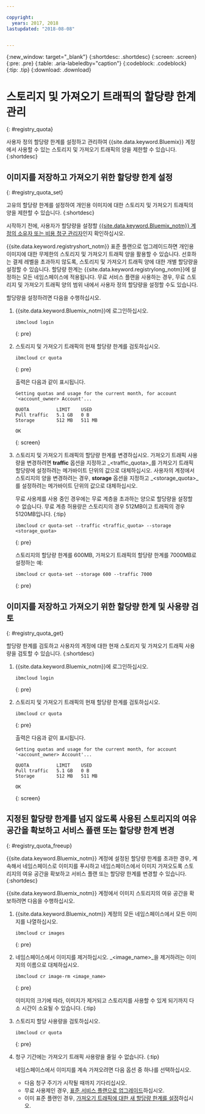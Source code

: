 ```yaml
---

copyright:
  years: 2017, 2018
lastupdated: "2018-08-08"


---
```


{:new_window: target="_blank"}
{:shortdesc: .shortdesc}
{:screen: .screen}
{:pre: .pre}
{:table: .aria-labeledby="caption"}
{:codeblock: .codeblock}
{:tip: .tip}
{:download: .download}


# 스토리지 및 가져오기 트래픽의 할당량 한계 관리
{: #registry_quota}

사용자 정의 할당량 한계를 설정하고 관리하여 {{site.data.keyword.Bluemix}} 계정에서 사용할 수 있는 스토리지 및 가져오기 트래픽의 양을 제한할 수 있습니다.
{:shortdesc}


##  이미지를 저장하고 가져오기 위한 할당량 한계 설정
{: #registry_quota_set}

고유의 할당량 한계를 설정하여 개인용 이미지에 대한 스토리지 및 가져오기 트래픽의 양을 제한할 수 있습니다.
{:shortdesc}

시작하기 전에, 사용자가 할당량을 설정할 [{{site.data.keyword.Bluemix_notm}} 계정의 소유자 또는 비용 청구 관리자](/docs/iam/users_roles.html#userroles)인지 확인하십시오. 

{{site.data.keyword.registryshort_notm}}
표준 플랜으로 업그레이드하면 개인용 이미지에 대한 무제한의 스토리지 및 가져오기 트래픽 양을 활용할 수 있습니다. 선호하는 결제 레벨을 초과하지 않도록, 스토리지 및 가져오기 트래픽 양에 대한 개별 할당량을 설정할 수 있습니다. 할당량 한계는
{{site.data.keyword.registrylong_notm}}에 설정하는 모든 네임스페이스에 적용됩니다. 무료 서비스 플랜을
사용하는 경우, 무료 스토리지 및 가져오기 트래픽 양의 범위 내에서 사용자 정의 할당량을 설정할 수도 있습니다.

할당량을 설정하려면 다음을 수행하십시오.

1.  {{site.data.keyword.Bluemix_notm}}에 로그인하십시오.

    ```
    ibmcloud login
    ```
    {: pre}

2.  스토리지 및 가져오기 트래픽의 현재 할당량 한계를 검토하십시오.

    ```
    ibmcloud cr quota
    ```
    {: pre}

    출력은
다음과 같이 표시됩니다.

    ```
    Getting quotas and usage for the current month, for account '<account_owner> Account'...

    QUOTA          LIMIT    USED   
    Pull traffic   5.1 GB   0 B   
    Storage        512 MB   511 MB

    OK
    ```
    {: screen}

3.  스토리지 및 가져오기 트래픽의 할당량 한계를 변경하십시오. 가져오기 트래픽 사용량을 변경하려면 **traffic** 옵션을 지정하고
_&lt;traffic_quota&gt;_를 가져오기 트래픽 할당량에 설정하려는 메가바이트 단위의 값으로 대체하십시오. 사용자의 계정에서 스토리지의 양을 변경하려는 경우, **storage** 옵션을 지정하고
_&lt;storage_quota&gt;_를 설정하려는 메가바이트 단위의 값으로 대체하십시오.

    무료 사용제를 사용 중인 경우에는 무료 계층을 초과하는 양으로 할당량을 설정할 수 없습니다. 무료 계층 허용량은 스토리지의 경우 512MB이고 트래픽의 경우 5120MB입니다.
    {:tip}

    ```
    ibmcloud cr quota-set --traffic <traffic_quota> --storage <storage_quota>
    ```
    {: pre}

    스토리지의 할당량 한계를 600MB, 가져오기 트래픽의 할당량 한계를 7000MB로 설정하는 예:

    ```
    ibmcloud cr quota-set --storage 600 --traffic 7000
    ```
    {: pre}


## 이미지를 저장하고 가져오기 위한 할당량 한계 및 사용량 검토
{: #registry_quota_get}

할당량 한계를 검토하고 사용자의 계정에 대한 현재 스토리지 및 가져오기 트래픽 사용량을 검토할 수 있습니다.
{:shortdesc}

1.  {{site.data.keyword.Bluemix_notm}}에 로그인하십시오.

    ```
    ibmcloud login
    ```
    {: pre}

2.  스토리지 및 가져오기 트래픽의 현재 할당량 한계를 검토하십시오.

    ```
    ibmcloud cr quota
    ```
    {: pre}

    출력은
다음과 같이 표시됩니다.

    ```
    Getting quotas and usage for the current month, for account '<account_owner> Account'...

    QUOTA          LIMIT    USED   
    Pull traffic   5.1 GB   0 B   
    Storage        512 MB   511 MB

    OK
    ```
    {: screen}


## 지정된 할당량 한계를 넘지 않도록 사용된 스토리지의 여유 공간을 확보하고 서비스 플랜 또는 할당량 한계 변경
{: #registry_quota_freeup}

{{site.data.keyword.Bluemix_notm}} 계정에 설정된 할당량 한계를 초과한 경우, 계속해서 네임스페이스로 이미지를 푸시하고 네임스페이스에서 이미지 가져오도록 스토리지의 여유 공간을 확보하고 서비스 플랜 또는 할당량 한계를 변경할 수 있습니다.
{:shortdesc}

{{site.data.keyword.Bluemix_notm}} 계정에서 이미지 스토리지의 여유 공간을 확보하려면 다음을 수행하십시오.

1.  {{site.data.keyword.Bluemix_notm}} 계정의 모든 네임스페이스에서 모든 이미지를 나열하십시오.

    ```
    ibmcloud cr images
    ```
    {: pre}

2.  네임스페이스에서 이미지를 제거하십시오. _&lt;image_name&gt;_을 제거하려는 이미지의 이름으로 대체하십시오.

    ```
    ibmcloud cr image-rm <image_name>
    ```
    {: pre}

    이미지의 크기에 따라, 이미지가 제거되고 스토리지를 사용할 수 있게 되기까지 다소 시간이 소요될 수 있습니다.
    {:tip}

3.  스토리지 할당 사용량을 검토하십시오.

    ```
    ibmcloud cr quota
    ```
    {: pre}

4. 청구 기간에는 가져오기 트래픽 사용량을 줄일 수 없습니다.
   {:tip}

    네임스페이스에서 이미지를 계속 가져오려면 다음 옵션 중 하나를 선택하십시오.

    -   다음 청구 주기가 시작될 때까지 기다리십시오.
    -   무료 사용제인 경우, [표준 서비스 플랜으로 업그레이드](registry_overview.html#registry_plan_upgrade)하십시오.
    -   이미 표준 플랜인 경우, [가져오기 트래픽에 대한 새 할당량 한계를 설정](#registry_quota_set)하십시오.
